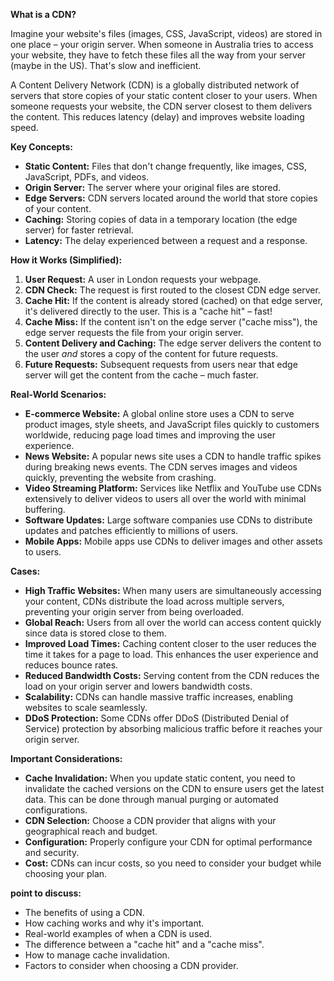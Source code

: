 **What is a CDN?**

Imagine your website's files (images, CSS, JavaScript, videos) are stored in one place – your origin server. When someone in Australia tries to access your website, they have to fetch these files all the way from your server (maybe in the US). That's slow and inefficient.

A Content Delivery Network (CDN) is a globally distributed network of servers that store copies of your static content closer to your users. When someone requests your website, the CDN server closest to them delivers the content. This reduces latency (delay) and improves website loading speed.

**Key Concepts:**

- **Static Content:** Files that don't change frequently, like images, CSS, JavaScript, PDFs, and videos.
- **Origin Server:** The server where your original files are stored.
- **Edge Servers:** CDN servers located around the world that store copies of your content.
- **Caching:** Storing copies of data in a temporary location (the edge server) for faster retrieval.
- **Latency:** The delay experienced between a request and a response.

**How it Works (Simplified):**

1.  **User Request:** A user in London requests your webpage.
2.  **CDN Check:** The request is first routed to the closest CDN edge server.
3.  **Cache Hit:** If the content is already stored (cached) on that edge server, it's delivered directly to the user. This is a "cache hit" – fast!
4.  **Cache Miss:** If the content isn't on the edge server ("cache miss"), the edge server requests the file from your origin server.
5.  **Content Delivery and Caching:** The edge server delivers the content to the user _and_ stores a copy of the content for future requests.
6.  **Future Requests:** Subsequent requests from users near that edge server will get the content from the cache – much faster.

**Real-World Scenarios:**

- **E-commerce Website:** A global online store uses a CDN to serve product images, style sheets, and JavaScript files quickly to customers worldwide, reducing page load times and improving the user experience.
- **News Website:** A popular news site uses a CDN to handle traffic spikes during breaking news events. The CDN serves images and videos quickly, preventing the website from crashing.
- **Video Streaming Platform:** Services like Netflix and YouTube use CDNs extensively to deliver videos to users all over the world with minimal buffering.
- **Software Updates:** Large software companies use CDNs to distribute updates and patches efficiently to millions of users.
- **Mobile Apps:** Mobile apps use CDNs to deliver images and other assets to users.

**Cases:**

- **High Traffic Websites:** When many users are simultaneously accessing your content, CDNs distribute the load across multiple servers, preventing your origin server from being overloaded.
- **Global Reach:** Users from all over the world can access content quickly since data is stored close to them.
- **Improved Load Times:** Caching content closer to the user reduces the time it takes for a page to load. This enhances the user experience and reduces bounce rates.
- **Reduced Bandwidth Costs:** Serving content from the CDN reduces the load on your origin server and lowers bandwidth costs.
- **Scalability:** CDNs can handle massive traffic increases, enabling websites to scale seamlessly.
- **DDoS Protection:** Some CDNs offer DDoS (Distributed Denial of Service) protection by absorbing malicious traffic before it reaches your origin server.

**Important Considerations:**

- **Cache Invalidation:** When you update static content, you need to invalidate the cached versions on the CDN to ensure users get the latest data. This can be done through manual purging or automated configurations.
- **CDN Selection:** Choose a CDN provider that aligns with your geographical reach and budget.
- **Configuration:** Properly configure your CDN for optimal performance and security.
- **Cost:** CDNs can incur costs, so you need to consider your budget while choosing your plan.

**point to discuss:**

- The benefits of using a CDN.
- How caching works and why it's important.
- Real-world examples of when a CDN is used.
- The difference between a "cache hit" and a "cache miss".
- How to manage cache invalidation.
- Factors to consider when choosing a CDN provider.
